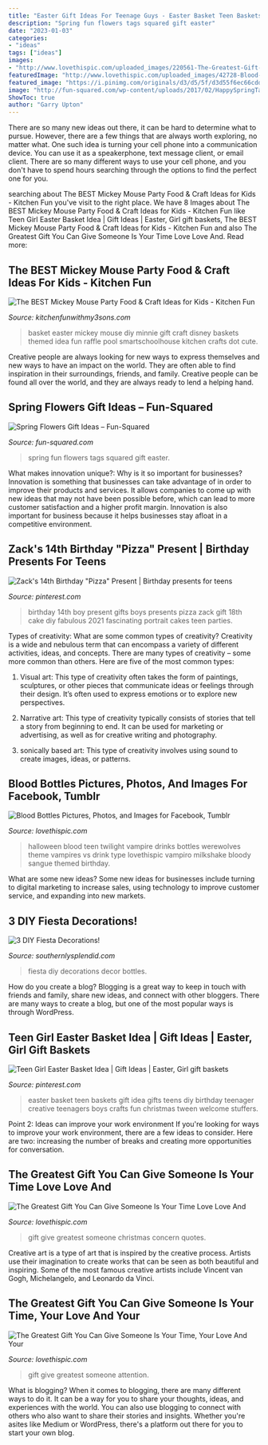 ```yaml
---
title: "Easter Gift Ideas For Teenage Guys - Easter Basket Teen Baskets Gift Idea Gifts Teens Diy Birthday Teenager Creative Teenagers Boys Crafts Fun Christmas Tween Welcome Stuffers"
description: "Spring fun flowers tags squared gift easter"
date: "2023-01-03"
categories:
- "ideas"
tags: ["ideas"]
images:
- "http://www.lovethispic.com/uploaded_images/220561-The-Greatest-Gift-You-Can-Give-Someone-Is-Your-Time-Love-Love-And-Concern.jpg"
featuredImage: "http://www.lovethispic.com/uploaded_images/42728-Blood-Bottles.jpg"
featured_image: "https://i.pinimg.com/originals/d3/d5/5f/d3d55f6ec66cdd3469fbdf25e8a769d2.jpg"
image: "http://fun-squared.com/wp-content/uploads/2017/02/HappySpringTag5-1024x1024.png"
ShowToc: true
author: "Garry Upton"
---
```



There are so many new ideas out there, it can be hard to determine what to pursue. However, there are a few things that are always worth exploring, no matter what. One such idea is turning your cell phone into a communication device. You can use it as a speakerphone, text message client, or email client. There are so many different ways to use your cell phone, and you don't have to spend hours searching through the options to find the perfect one for you.

	

		
searching about The BEST Mickey Mouse Party Food &amp; Craft Ideas for Kids - Kitchen Fun you've visit to the right place. We have 8 Images about The BEST Mickey Mouse Party Food &amp; Craft Ideas for Kids - Kitchen Fun like Teen Girl Easter Basket Idea | Gift Ideas | Easter, Girl gift baskets, The BEST Mickey Mouse Party Food &amp; Craft Ideas for Kids - Kitchen Fun and also The Greatest Gift You Can Give Someone Is Your Time Love Love And. Read more:
		
    
## The BEST Mickey Mouse Party Food &amp; Craft Ideas For Kids - Kitchen Fun

<img loading=lazy src="https://kitchenfunwithmy3sons.com/wp-content/uploads/2016/03/the-best-mickey-mouse-party-craft-food-ideas-for-kids-minnie-4.jpg" onerror="this.onerror=null;this.src='https://tse2.mm.bing.net/th?id=OIP.oGH5VBd-QpMVcDX8LAQvwQHaNJ&amp;pid=15.1';" alt="The BEST Mickey Mouse Party Food &amp; Craft Ideas for Kids - Kitchen Fun">

_Source: kitchenfunwithmy3sons.com_

>basket easter mickey mouse diy minnie gift craft disney baskets themed idea fun raffle pool smartschoolhouse kitchen crafts dot cute. 

	

Creative people are always looking for new ways to express themselves and new ways to have an impact on the world. They are often able to find inspiration in their surroundings, friends, and family. Creative people can be found all over the world, and they are always ready to lend a helping hand.

    
## Spring Flowers Gift Ideas – Fun-Squared

<img loading=lazy src="http://fun-squared.com/wp-content/uploads/2017/02/HappySpringTag5-1024x1024.png" onerror="this.onerror=null;this.src='https://tse3.mm.bing.net/th?id=OIP.svsldLWrB2_H_NDC9axffAHaHa&amp;pid=15.1';" alt="Spring Flowers Gift Ideas – Fun-Squared">

_Source: fun-squared.com_

>spring fun flowers tags squared gift easter. 

	

What makes innovation unique?: Why is it so important for businesses?
Innovation is something that businesses can take advantage of in order to improve their products and services. It allows companies to come up with new ideas that may not have been possible before, which can lead to more customer satisfaction and a higher profit margin. Innovation is also important for business because it helps businesses stay afloat in a competitive environment.

    
## Zack&#039;s 14th Birthday &quot;Pizza&quot; Present | Birthday Presents For Teens

<img loading=lazy src="https://i.pinimg.com/originals/d3/d5/5f/d3d55f6ec66cdd3469fbdf25e8a769d2.jpg" onerror="this.onerror=null;this.src='https://tse3.mm.bing.net/th?id=OIP.cX2YF74mNOG3Pn6erBIUnAHaJ4&amp;pid=15.1';" alt="Zack&#039;s 14th Birthday &quot;Pizza&quot; Present | Birthday presents for teens">

_Source: pinterest.com_

>birthday 14th boy present gifts boys presents pizza zack gift 18th cake diy fabulous 2021 fascinating portrait cakes teen parties. 

	

Types of creativity: What are some common types of creativity?
Creativity is a wide and nebulous term that can encompass a variety of different activities, ideas, and concepts. There are many types of creativity – some more common than others. Here are five of the most common types:
1. Visual art: This type of creativity often takes the form of paintings, sculptures, or other pieces that communicate ideas or feelings through their design. It’s often used to express emotions or to explore new perspectives.

2. Narrative art: This type of creativity typically consists of stories that tell a story from beginning to end. It can be used for marketing or advertising, as well as for creative writing and photography.

3. sonically based art: This type of creativity involves using sound to create images, ideas, or patterns.

    
## Blood Bottles Pictures, Photos, And Images For Facebook, Tumblr

<img loading=lazy src="http://www.lovethispic.com/uploaded_images/42728-Blood-Bottles.jpg" onerror="this.onerror=null;this.src='https://tse4.mm.bing.net/th?id=OIP.NzWrm2MRLqGJ4578wigkfwHaJq&amp;pid=15.1';" alt="Blood Bottles Pictures, Photos, and Images for Facebook, Tumblr">

_Source: lovethispic.com_

>halloween blood teen twilight vampire drinks bottles werewolves theme vampires vs drink type lovethispic vampiro milkshake bloody sangue themed birthday. 

	

What are some new ideas?
Some new ideas for businesses include turning to digital marketing to increase sales, using technology to improve customer service, and expanding into new markets.

    
## 3 DIY Fiesta Decorations!

<img loading=lazy src="https://www.southernlysplendid.com/wp-content/uploads/2017/05/IMG_3860.jpg" onerror="this.onerror=null;this.src='https://tse3.mm.bing.net/th?id=OIP.1eLfWa2M0O1Jqf_q-VYcewHaLH&amp;pid=15.1';" alt="3 DIY Fiesta Decorations!">

_Source: southernlysplendid.com_

>fiesta diy decorations decor bottles. 

	

How do you create a blog?
Blogging is a great way to keep in touch with friends and family, share new ideas, and connect with other bloggers. There are many ways to create a blog, but one of the most popular ways is through WordPress.

    
## Teen Girl Easter Basket Idea | Gift Ideas | Easter, Girl Gift Baskets

<img loading=lazy src="https://i.pinimg.com/736x/41/d6/66/41d6664db5857424d4ce8be6250959d4--easter-badkets-for-boys-kids-easter-baskets-for-teen-girls-ideas.jpg?b=t" onerror="this.onerror=null;this.src='https://tse3.mm.bing.net/th?id=OIP.ZJYqBAdd3_qv_kFG--dj0AAAAA&amp;pid=15.1';" alt="Teen Girl Easter Basket Idea | Gift Ideas | Easter, Girl gift baskets">

_Source: pinterest.com_

>easter basket teen baskets gift idea gifts teens diy birthday teenager creative teenagers boys crafts fun christmas tween welcome stuffers. 

	

Point 2: Ideas can improve your work environment
If you're looking for ways to improve your work environment, there are a few ideas to consider. Here are two: increasing the number of breaks and creating more opportunities for conversation.

    
## The Greatest Gift You Can Give Someone Is Your Time Love Love And

<img loading=lazy src="http://www.lovethispic.com/uploaded_images/220561-The-Greatest-Gift-You-Can-Give-Someone-Is-Your-Time-Love-Love-And-Concern.jpg" onerror="this.onerror=null;this.src='https://tse4.mm.bing.net/th?id=OIP.z6Gbl86iqqTU3vedtaflOgHaHa&amp;pid=15.1';" alt="The Greatest Gift You Can Give Someone Is Your Time Love Love And">

_Source: lovethispic.com_

>gift give greatest someone christmas concern quotes. 

	

Creative art is a type of art that is inspired by the creative process. Artists use their imagination to create works that can be seen as both beautiful and inspiring. Some of the most famous creative artists include Vincent van Gogh, Michelangelo, and Leonardo da Vinci.

    
## The Greatest Gift You Can Give Someone Is Your Time, Your Love And Your

<img loading=lazy src="http://www.lovethispic.com/uploaded_images/344011-The-Greatest-Gift-You-Can-Give-Someone-Is-Your-Time-Your-Love-And-Your-Attention.jpg" onerror="this.onerror=null;this.src='https://tse4.mm.bing.net/th?id=OIP.SivWOCVIL77hehuT5XGQ0gHaI8&amp;pid=15.1';" alt="The Greatest Gift You Can Give Someone Is Your Time, Your Love And Your">

_Source: lovethispic.com_

>gift give greatest someone attention. 

	

What is blogging?
When it comes to blogging, there are many different ways to do it. It can be a way for you to share your thoughts, ideas, and experiences with the world. You can also use blogging to connect with others who also want to share their stories and insights. Whether you're asites like Medium or WordPress, there's a platform out there for you to start your own blog.

